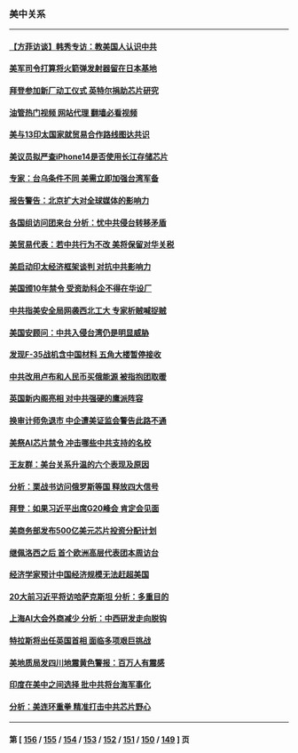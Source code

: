 ### 美中关系
---
#### [【方菲访谈】韩秀专访：教美国人认识中共](../../pages/nf1412576/n13821310.md?09101645) 
#### [美军司令打算将火箭弹发射器留在日本基地](../../pages/nf1412576/n13821015.md?09101645) 
#### [拜登参加新厂动工仪式 英特尔捐助芯片研究](../../pages/nf1412576/n13821014.md?09101645) 
#### [油管热门视频 网站代理 翻墙必看视频](http://209.222.30.114:81/youtube.html?09101645)
#### [美与13印太国家就贸易合作路线图达共识](../../pages/nf1412576/n13821092.md?09101645) 
#### [美议员拟严查iPhone14是否使用长江存储芯片](../../pages/nf1412576/n13821071.md?09101645) 
#### [专家：台乌条件不同 美需立即加强台湾军备](../../pages/nf1412576/n13820912.md?09101645) 
#### [报告警告：北京扩大对全球媒体的影响力](../../pages/nf1412576/n13820838.md?09101645) 
#### [各国组访问团来台 分析：忧中共侵台转移矛盾](../../pages/nf1412576/n13819749.md?09101645) 
#### [美贸易代表：若中共行为不改 美将保留对华关税](../../pages/nf1412576/n13820256.md?09101645) 
#### [美启动印太经济框架谈判 对抗中共影响力](../../pages/nf1412576/n13819753.md?09101645) 
#### [美国颁10年禁令 受资助科企不得在华设厂](../../pages/nf1412576/n13819710.md?09101645) 
#### [中共指美安全局网袭西北工大 专家析贼喊捉贼](../../pages/nf1412576/n13819395.md?09101645) 
#### [美国安顾问：中共入侵台湾仍是明显威胁](../../pages/nf1412576/n13819553.md?09101645) 
#### [发现F-35战机含中国材料 五角大楼暂停接收](../../pages/nf1412576/n13819533.md?09101645) 
#### [中共改用卢布和人民币买俄能源 被指抱团取暖](../../pages/nf1412576/n13819425.md?09101645) 
#### [英国新内阁亮相 对中共强硬的鹰派阵容](../../pages/nf1412576/n13819202.md?09101645) 
#### [换审计师免退市 中企遭美证监会警告此路不通](../../pages/nf1412576/n13818792.md?09101645) 
#### [美祭AI芯片禁令 冲击哪些中共支持的名校](../../pages/nf1412576/n13818784.md?09101645) 
#### [王友群：美台关系升温的六个表现及原因](../../pages/nf1412576/n13818842.md?09101645) 
#### [分析：栗战书访问俄罗斯等国 释放四大信号](../../pages/nf1412576/n13818785.md?09101645) 
#### [拜登：如果习近平出席G20峰会 肯定会见面](../../pages/nf1412576/n13818775.md?09101645) 
#### [美商务部发布500亿美元芯片投资分配计划](../../pages/nf1412576/n13818517.md?09101645) 
#### [继佩洛西之后 首个欧洲高层代表团本周访台](../../pages/nf1412576/n13818598.md?09101645) 
#### [经济学家预计中国经济规模无法赶超美国](../../pages/nf1412576/n13817987.md?09101645) 
#### [20大前习近平将访哈萨克斯坦 分析：多重目的](../../pages/nf1412576/n13817976.md?09101645) 
#### [上海AI大会外商减少 分析：中西研发走向脱钩](../../pages/nf1412576/n13817869.md?09101645) 
#### [特拉斯将出任英国首相 面临多项艰巨挑战](../../pages/nf1412576/n13817670.md?09101645) 
#### [美地质局发四川地震黄色警报：百万人有震感](../../pages/nf1412576/n13817610.md?09101645) 
#### [印度在美中之间选择 批中共将台海军事化](../../pages/nf1412576/n13817426.md?09101645) 
#### [分析：美连环重拳 精准打击中共芯片野心](../../pages/nf1412576/n13817007.md?09101645) 

---
#### 第 [ [156](./156.md?09101645) / [155](./155.md?09101645) / [154](./154.md?09101645) / [153](./153.md?09101645) / [152](./152.md?09101645) / [151](./151.md?09101645) / [150](./150.md?09101645) / [149](./149.md?09101645) ] 页
